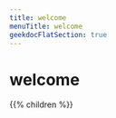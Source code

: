 ```yaml
---
title: welcome
menuTitle: welcome 
geekdocFlatSection: true
---
```

        
# welcome

{{% children %}}